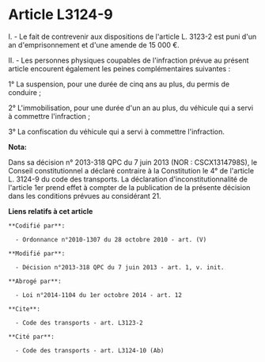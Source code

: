 # Article L3124-9

I. - Le fait de contrevenir aux dispositions de l'article L. 3123-2 est puni d'un an d'emprisonnement et d'une amende de 15
000 €. 

II. - Les personnes physiques coupables de l'infraction prévue au présent article encourent également les peines
complémentaires suivantes : 

1° La suspension, pour une durée de cinq ans au plus, du permis de conduire ; 

2° L'immobilisation, pour une durée d'un an au plus, du véhicule qui a servi à commettre l'infraction ; 

3° La confiscation du véhicule qui a servi à commettre l'infraction.

**Nota:**

Dans sa décision n° 2013-318 QPC du 7 juin 2013 (NOR : CSCX1314798S), le Conseil constitutionnel a déclaré contraire à la
Constitution le 4° de l'article L. 3124-9 du code des transports. La déclaration d'inconstitutionnalité de l'article 1er
prend effet à compter de la publication de la présente décision dans les conditions prévues au considérant 21.

**Liens relatifs à cet article**

	**Codifié par**:

	  - Ordonnance n°2010-1307 du 28 octobre 2010 - art. (V)

	**Modifié par**:

	  - Décision n°2013-318 QPC du 7 juin 2013 - art. 1, v. init.

	**Abrogé par**:

	  - Loi n°2014-1104 du 1er octobre 2014 - art. 12

	**Cite**:

	  - Code des transports - art. L3123-2

	**Cité par**:

	  - Code des transports - art. L3124-10 (Ab)
